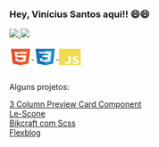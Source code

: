 ### Hey, Vinícius Santos aqui!! 😄😄

 <div>
  <a href="https://github.com/vinisantosj">
  <img height="180em" src="https://github-readme-stats.vercel.app/api?username=vinisantosj&show_icons=true&theme=dark&include_all_commits=true&count_private=true"/>
  <img height="180em" src="https://github-readme-stats.vercel.app/api/top-langs/?username=vinisantosj&layout=compact&langs_count=7&theme=dark"/>
</div>
<div style="display: inline_block"><br>
  <img align="center" alt="Rafa-HTML" height="30" width="40" src="https://raw.githubusercontent.com/devicons/devicon/master/icons/html5/html5-original.svg">
  <img align="center" alt="Rafa-CSS" height="30" width="40" src="https://raw.githubusercontent.com/devicons/devicon/master/icons/css3/css3-original.svg">
  <img align="center" alt="Rafa-Js" height="30" width="40" src="https://raw.githubusercontent.com/devicons/devicon/master/icons/javascript/javascript-plain.svg">
 <!-- <img align="center" alt="Rafa-React" height="30" width="40" src="https://raw.githubusercontent.com/devicons/devicon/master/icons/react/react-original.svg"> -->
 </a>
</div>

##
 
 Alguns projetos: 

<a href="https://vinisantosj.github.io/3_Column_Preview_Card_Component/">3 Column Preview Card Component</a><br>
<a href="https://vinisantosj.github.io/Le-Scone/Le%20Scone/index.html">Le-Scone</a><br>
<a href="https://vinisantosj.github.io/Bikcraft_Scss/Bikcraft%20com%20Scss/index.html">Bikcraft com Scss</a><br>
<a href="https://vinisantosj.github.io/Flexblog/Flexblog/index.html">Flexblog</a>
